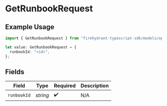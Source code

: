 # GetRunbookRequest

## Example Usage

```typescript
import { GetRunbookRequest } from "firehydrant-typescript-sdk/models/operations";

let value: GetRunbookRequest = {
  runbookId: "<id>",
};
```

## Fields

| Field              | Type               | Required           | Description        |
| ------------------ | ------------------ | ------------------ | ------------------ |
| `runbookId`        | *string*           | :heavy_check_mark: | N/A                |